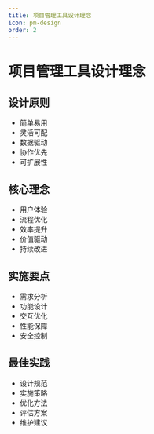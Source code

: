 ```yaml
---
title: 项目管理工具设计理念
icon: pm-design
order: 2
---
```


# 项目管理工具设计理念

## 设计原则
- 简单易用
- 灵活可配
- 数据驱动
- 协作优先
- 可扩展性

## 核心理念
- 用户体验
- 流程优化
- 效率提升
- 价值驱动
- 持续改进

## 实施要点
- 需求分析
- 功能设计
- 交互优化
- 性能保障
- 安全控制

## 最佳实践
- 设计规范
- 实施策略
- 优化方法
- 评估方案
- 维护建议
